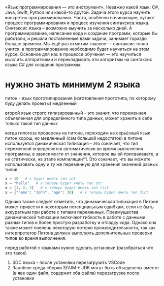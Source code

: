 «Язык программирования — это инструмент». 
Неважно какой язык: С#, Java, Swift, Python или какой-то другой. 
Задача этого курса научить конкретно программированию. 
Часто, особенно начинающие, путают процесс программирования и процесс изучения синтаксиса языка. 
Синтаксис языка – возможно выучить за несколько дней. 
А программирование, написание кода и создание программ, которые бы работали, и решали поставленные вами задачи, занимает гораздо больше времени. 
Мы ещё раз отметим главное — синтаксис точно учится, а программированию необходимо будет научиться на этом курсе. Основное для нас в процессе обучения — это научиться мыслить алгоритмами и перекладывать эти алгоритмы на синтаксис языка C# для создания программы. 

# нужно знать минимум 2 языка

питон - язык прототипирования (изготовления прототипа, по которому буду делать проекты) медленный

второй язык строго типизированный - это значит, что переменная объявленная для определённого типа данных, может хранить в себе только такой тип данных

когда гипотеза проверена на питоне, переходим на серьёзный язык
питон хорош, но медленный (сам большой недостаток)
в питоне используется динамическая типизация - это означает, что тип переменной определяется автоматически во время выполнения программы, в зависимости от значения, которое вы ей присваиваете, а не статически, на этапе компиляции*1.
Это означает, что вы можете использовать одну и ту же переменную для хранения значений разных типов. 
```python
x = 10   # x будет иметь тип int
x = "hello"   # x теперь будет иметь тип str
x = [1, 2, 3]   # x теперь будет иметь тип list
x = {"name": "John", "age": 30}   # x теперь будет иметь тип dict
```
Однако также следует отметить, что динамическая типизация в Питоне может привести к некоторым потенциальным ошибкам, если не быть аккуратным при работе с типами переменных.
Преимущества динамической типизации включают гибкость в работе с данными разных типов и более простую разработку и отладку кода. Однако она также может повлечь некоторую потерю производительности, так как интерпретатор Питона должен выполнять дополнительные проверки типов во время выполнения.


перед работой с языками нужно сделать установки (разобраться что это такое)
1) SDC языка - после установки перезагрузить VSCode
2) Rauntime среда сборки
3)VJM + JDK могут быть объеденены вместе (в яве один файл, содержит оба файла) 
перезагрузка после установки
